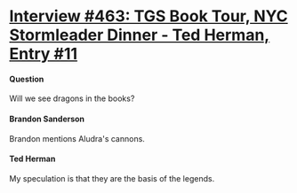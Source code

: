 # [Interview #463: TGS Book Tour, NYC Stormleader Dinner - Ted Herman, Entry #11](https://www.theoryland.com/intvmain.php?i=463#11)

#### Question

Will we see dragons in the books?

#### Brandon Sanderson

Brandon mentions Aludra's cannons.

#### Ted Herman

My speculation is that they are the basis of the legends.

